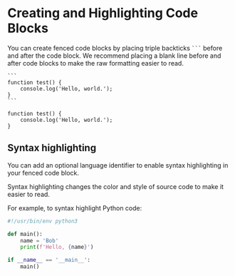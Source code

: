 # Creating and Highlighting Code Blocks

You can create fenced code blocks by placing triple backticks <code>```</code> before and after the code block. We recommend placing a blank line before and after code blocks to make the raw formatting easier to read.


    ```
    function test() {
        console.log('Hello, world.');
    }
    ```

```
function test() {
    console.log('Hello, world.');
}
```

## Syntax highlighting

You can add an optional language identifier to enable syntax highlighting in your fenced code block.

Syntax highlighting changes the color and style of source code to make it easier to read.

For example, to syntax highlight Python code:

```python
#!/usr/bin/env python3

def main():
    name = 'Bob'
    print(f'Hello, {name}')

if __name__ == '__main__':
    main()
```
